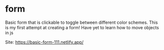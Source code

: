 # form
Basic form that is clickable to toggle between different color schemes. This is my first attempt at creating a form!
Have yet to learn how to move objects in js

Site: https://basic-form-111.netlify.app/
    
    
